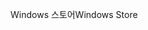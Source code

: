 <span data-ttu-id="09f1b-101">Windows 스토어</span><span class="sxs-lookup"><span data-stu-id="09f1b-101">Windows Store</span></span>
